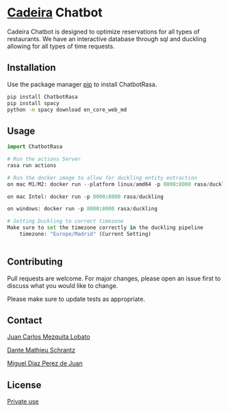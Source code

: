 # [Cadeira](https://www.linkedin.com/company/cadeira-ia) Chatbot

Cadeira Chatbot is designed to optimize reservations for all types of restaurants. We have an interactive database through sql and duckling allowing for all types of time requests. 

## Installation

Use the package manager [pip](https://pip.pypa.io/en/stable/) to install ChatbotRasa.

```bash
pip install ChatbotRasa
pip install spacy
python -m spacy download en_core_web_md

```

## Usage

```python
import ChatbotRasa

# Run the actions Server
rasa run actions

# Run the docker image to allow for duckling entity extraction
on mac M1/M2: docker run --platform linux/amd64 -p 8000:8000 rasa/duckling

on mac Intel: docker run -p 8000:8000 rasa/duckling

on windows: docker run -p 8000:8000 rasa/duckling

# Setting Duckling to correct timezone
Make sure to set the timezone correctly in the duckling pipeline
    timezone: "Europe/Madrid" (Current Setting)
  
```

## Contributing

Pull requests are welcome. For major changes, please open an issue first
to discuss what you would like to change.

Please make sure to update tests as appropriate.

## Contact
[Juan Carlos Mezquita Lobato](https://www.linkedin.com/in/carlosmezquitalobato/)

[Dante Mathieu Schrantz](https://www.linkedin.com/in/dante-m-schrantz/)

[Miguel Diaz Perez de Juan](https://www.linkedin.com/in/migueldiazperezdejuan/)

## License
[Private use](https://www.youtube.com/watch?v=10GjJIO8I2Q)
